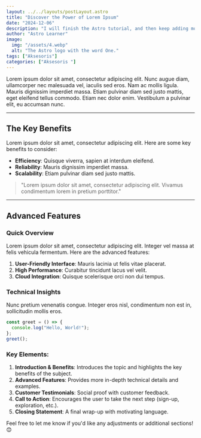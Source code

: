 ```yaml
---
layout: ../../layouts/postLayout.astro
title: "Discover the Power of Lorem Ipsum"
date: "2024-12-06"
description: "I will finish the Astro tutorial, and then keep adding more posts. Watch this space for more to come"
author: "Astro Learner"
image:
  img: "/assets/4.webp"
  alt: "The Astro logo with the word One."
tags: ["Aksesoris"]
categories: ["Aksesoris "]
---
```





Lorem ipsum dolor sit amet, consectetur adipiscing elit. Nunc augue diam, ullamcorper nec malesuada vel, iaculis sed eros. Nam ac mollis ligula. Mauris dignissim imperdiet massa. Etiam pulvinar diam sed justo mattis, eget eleifend tellus commodo. Etiam nec dolor enim. Vestibulum a pulvinar elit, eu accumsan nunc.

---

## The Key Benefits
Lorem ipsum dolor sit amet, consectetur adipiscing elit. Here are some key benefits to consider:
- **Efficiency**: Quisque viverra, sapien at interdum eleifend.
- **Reliability**: Mauris dignissim imperdiet massa.
- **Scalability**: Etiam pulvinar diam sed justo mattis.

> "Lorem ipsum dolor sit amet, consectetur adipiscing elit. Vivamus condimentum lorem in pretium porttitor."

---

## Advanced Features

### Quick Overview
Lorem ipsum dolor sit amet, consectetur adipiscing elit. Integer vel massa at felis vehicula fermentum. Here are the advanced features:
1. **User-Friendly Interface**: Mauris lacinia ut felis vitae placerat.
2. **High Performance**: Curabitur tincidunt lacus vel velit.
3. **Cloud Integration**: Quisque scelerisque orci non dui tempus.

### Technical Insights
Nunc pretium venenatis congue. Integer eros nisl, condimentum non est in, sollicitudin mollis eros.

```javascript
const greet = () => {
  console.log("Hello, World!");
};
greet();
```


### Key Elements:
1. **Introduction & Benefits**: Introduces the topic and highlights the key benefits of the subject.
2. **Advanced Features**: Provides more in-depth technical details and examples.
3. **Customer Testimonials**: Social proof with customer feedback.
4. **Call to Action**: Encourages the user to take the next step (sign-up, exploration, etc.).
5. **Closing Statement**: A final wrap-up with motivating language.

Feel free to let me know if you'd like any adjustments or additional sections! 😊
